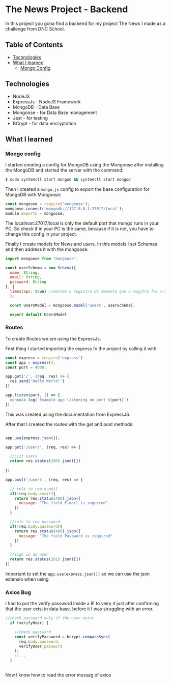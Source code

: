 # The News Project - Backend

In this project you gona find a backend for my project The News I made as a challenge from DNC School. 

## Table of Contents
- [Technologies](#technologies)
- [What I learned](#what-i-learned)
  - [Mongo Config](#mongo-config)


## Technologies
- NodeJS 
- ExpressJs - NodeJS Framework
- MongoDB - Data Base
- Mongoose - for Data Base management
- Jest - for testing
- BCrypt - for data encryptation 


## What I learned

### Mongo config

I started creating a config for MongoDB using the Mongoose after installing the MongoDB and started the server with the command:
```bash
$ sudo systemctl start mongod && systemctl start mongod
```

Then I created a ``mongo.js`` config to export the base configuration for MongoDB with Mongoose:

```js
const mongoose = require('mongoose');
mongoose.connect('mongodb://127.0.0.1:27017/local');
module.exports = mongoose;
```

The localhost:27017/local is only the default port that mongo runs in your PC. So check if in your PC is the same, because if it is not, you have to change this config in your project.

Finally I create models for News and users. In this models I set Schemas and then address it with the mongoose:

``` js
import mongoose from "mongoose";

const userSchema = new Schema({
  name: String,
  email: String,
  password: String
}, {
  timestaps: true} //mantem o registro do momento que o regitro foi criado ou atualizado.
  );

  const UsersModel = mongoose.model('users', userSchema);

  export default UsersModel
```

### Routes

To create Routes we are using the ExpressJs. 

First thing I started importing the express fo the project by calling it with:  

```js
const express = require('express')
const app = express();
const port = 4000;

app.get('/', (req, res) => {
  res.send('Hello World!')
})

app.listen(port, () => {
  console.log(`Example app listening on port ${port}`)
})

```

This was created using the documentation from ExpressJS.

After that I created the routes with the get and post methods:

``` js

app.use(express.json());

app.get('/users', (req, res) => {

  //List users
  return res.status(200).json([])
 
})

app.post('/users', (req, res) => {

  // rule to req e-mail
  if(!req.body.email){
    return res.status(400).json({
      message: "The field E-mail is required"
    })
  }

  //rule to req password
  if(!req.body.password){
    return res.status(400).json({
      message: "The field Password is required"
    })
  }

  //sign in an user
  return res.status(201).json([])
})

```

Important to set the ``app.use(express.json())`` so we can use the json extensio when using 


### Axios Bug

I had to put the verify password inside a IF to veiry it just after confirming that the user exist in data base. before it I was struggling with an error. 

```js
//check password only if the user exist
  if (verifyUser) {

    //check password
    const verifyPassword = bcrypt.compareSync(
      req.body.password,
      verifyUser.password
    );
    //...
  }
  
```

Now I know how to read the error messag of axios
